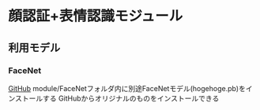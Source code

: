 # 顔認証+表情認識モジュール

## 利用モデル

### FaceNet

[GitHub](https://github.com/davidsandberg/facenet)
module/FaceNetフォルダ内に別途FaceNetモデル(hogehoge.pb)をインストールする
GitHubからオリジナルのものをインストールできる
